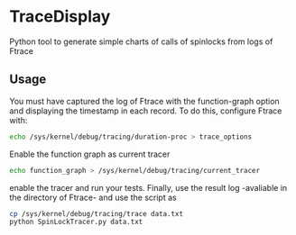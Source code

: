 # TraceDisplay
Python tool to generate simple charts of calls of spinlocks from logs of Ftrace

## Usage
You must have captured the log of Ftrace with the function-graph option and displaying the timestamp in each record. To do this, configure Ftrace with:
```bash
echo /sys/kernel/debug/tracing/duration-proc > trace_options
```
Enable the function graph as current tracer
```bash
echo function_graph > /sys/kernel/debug/tracing/current_tracer
```

enable the tracer and run your tests. Finally, use the result log -avaliable in the directory of Ftrace- and use the script as
```bash
cp /sys/kernel/debug/tracing/trace data.txt
python SpinLockTracer.py data.txt
```
